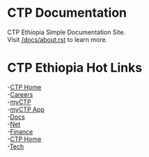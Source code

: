 # CTP Documentation

CTP Ethiopia Simple Documentation Site. <br>
Visit [/docs/about.rst](https://github.com/aaronkebede/ctpdocs/blob/master/docs/about.rst) to learn more.<br>

# CTP Ethiopia Hot Links
-[CTP Home](https://ctpethiopia.org)<br>
-[Careers](https://careers.ctpethiopia.org)<br>
-[myCTP](https://my.ctpethiopia.org)<br>
-[myCTP App](https://my.ctpethiopia.org/app)<br>
-[Docs](https://docs.ctpethiopia.org)<br>
-[Net](https://net.ctpethiopia.org)<br>
-[Finance](https://finance.ctpethiopia.org)<br>
-[CTP Home](https://ctpethiopia.org)<br>
-[Tech](https://ctpethiopia.org/~/tech)





